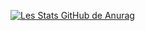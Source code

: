 
[![Les Stats GitHub de Anurag](https://github-readme-stats.vercel.app/api?username=Kaosbeing&?count_private=true&theme=gruvbox&show_icons=true)](https://github.com/anuraghazra/github-readme-stats)
